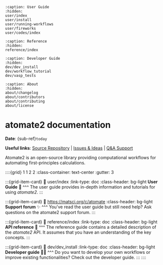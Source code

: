 ```{toctree}
:caption: User Guide
:hidden:
user/index
user/install
user/running-workflows
user/fireworks
user/codes/index
```

```{toctree}
:caption: Reference
:hidden:
reference/index
```

```{toctree}
:caption: Developer Guide
:hidden:
dev/dev_install
dev/workflow_tutorial
dev/vasp_tests
```

```{toctree}
:caption: About
:hidden:
about/changelog
about/contributors
about/contributing
about/license
```

# atomate2 documentation

**Date**: {sub-ref}`today`

**Useful links**:
[Source Repository](https://github.com/materialsproject/atomate2) |
[Issues & Ideas](https://github.com/materialsproject/atomate2/issues) |
[Q&A Support](https://matsci.org/c/atomate)

Atomate2 is an open-source library providing computational workflows for
automating first-principles calculations.

::::{grid} 1 1 2 2
:class-container: text-center
:gutter: 3

:::{grid-item-card}
:link: user/index
:link-type: doc
:class-header: bg-light
**User Guide** 🚀
^^^
The user guide provides in-depth information and tutorials for using *atomate2*.
:::

:::{grid-item-card}
:link: https://matsci.org/c/atomate
:class-header: bg-light
**Support forum** ✨
^^^
You've read the user guide but still need help? Ask questions on the atomate2
support forum.
:::

:::{grid-item-card}
:link: reference/index
:link-type: doc
:class-header: bg-light
**API reference** 📖
^^^
The reference guide contains a detailed description of the *atomate2* API. It
assumes that you have an understanding of the key concepts.
:::

:::{grid-item-card}
:link: dev/dev_install
:link-type: doc
:class-header: bg-light
**Developer guide** 👩‍💻
^^^
Do you want to develop your own workflows or improve existing functionalities?
Check out the developer guide.
:::
::::
